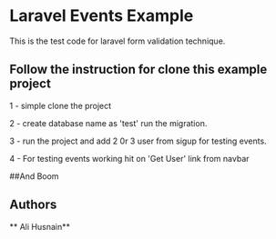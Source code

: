 # Laravel Events Example

This is the test code for laravel form validation technique. 

## Follow the instruction for clone this example project

1 - simple clone the project

2 - create database name as 'test' run the migration.

3 - run the project and add 2 0r 3 user from sigup for testing events.

4 - For testing events working hit on 'Get User' link from navbar

##And Boom

## Authors

 ** Ali Husnain** 
